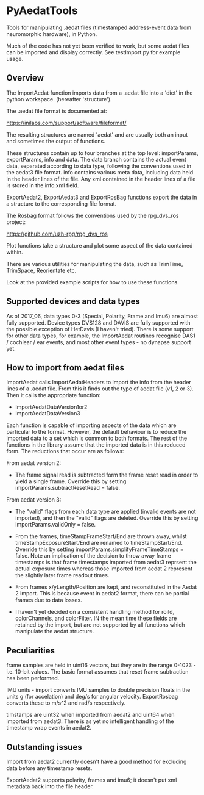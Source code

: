 # PyAedatTools
Tools for manipulating .aedat files (timestamped address-event data from neuromorphic hardware), in Python.

Much of the code has not yet been verified to work, but some aedat files can be imported and display correctly. See testImport.py for example usage.

## Overview

The ImportAedat function imports data from a .aedat file into a 'dict' in the python workspace. (hereafter 'structure').

The .aedat file format is documented at:

https://inilabs.com/support/software/fileformat/

The resulting structures are named 'aedat' and are usually both an input and sometimes the output of functions.

These structures contain up to four branches at the top level: importParams, exportParams, info and data. The data branch contains the actual event data, separated according to data type, following the conventions used in the aedat3 file format. info contains various meta data, including data held in the header lines of the file. Any xml contained in the header lines of a file is stored in the info.xml field.

ExportAedat2, ExportAedat3 and ExportRosBag functions export the data in a structure to the corresponding file format.

The Rosbag format follows the conventions used by the rpg_dvs_ros project:

https://github.com/uzh-rpg/rpg_dvs_ros

Plot functions take a structure and plot some aspect of the data contained within.

There are various utilities for manipulating the data, such as TrimTime, TrimSpace, Reorientate etc.

Look at the provided example scripts for how to use these functions.

## Supported devices and data types

As of 2017_06, data types 0-3 (Special, Polarity, Frame and Imu6) are almost fully supported. Device types DVS128 and DAVIS are fully supported with the possible exception of  HetDavis (I haven't tried). There is some support for other data types, for example, the ImportAedat routines recognise DAS1 / cochlear / ear events, and most other event types - no dynapse support yet.

## How to import from aedat files

ImportAedat calls ImportAedatHeaders to import the info from the header lines of a .aedat file. From this it finds out the type of aedat file (v1, 2 or 3). Then it calls the appropriate function:

- ImportAedatDataVersion1or2
- ImportAedatDataVersion3

Each function is capable of importing aspects of the data which are particular to the format. However, the default behaviour is to reduce the imported data to a set which is common to both formats. The rest of the functions in the library assume that the imported data is in this reduced form. The reductions that occur are as follows:

From aedat version 2:

- The frame signal read is subtracted form the frame reset read in order to yield a single frame. Override this by setting importParams.subtractResetRead = false.

From aedat version 3:

- The "valid" flags from each data type are applied (invalid events are not imported), and then the "valid" flags are deleted. Override this by setting importParams.validOnly = false.

- From the frames, timeStampFrameStart/End are thrown away, whilst timeStampExposureStart/End are renamed to timeStampStart/End. Override this by setting importParams.simplifyFrameTimeStamps = false. Note an implication of the decision to throw away frame timestamps is that frame timestamps imported from aedat3 reprsent the actual exposure times whereas those imported from aedat 2 represent the slightly later frame readout times.

- From frames x/yLength/Position are kept, and reconstituted in the Aedat 2 import. This is because event in aedat2 format, there can be partial frames due to data losses.

- I haven't yet decided on a consistent handling method for roiId, colorChannels, and colorFilter. IN the mean time these fields are retained by the import, but are not supported by all functions which manipulate the aedat structure.

 ## Peculiarities

frame samples are held in uint16 vectors, but they are in the range 0-1023 - i.e. 10-bit values. The basic format assumes that reset frame subtraction has been performed.

IMU units - import converts IMU samples to double precision floats in the units g (for accelation) and deg/s for angular velocity. ExportRosbag converts these to m/s^2 and rad/s respectively.

timstamps are uint32 when imported from aedat2 and uint64 when imported from aedat3. There is as yet no intelligent handling of the timestamp wrap events in aedat2.

## Outstanding issues

Import from aedat2 currently doesn't have a good method for excluding data before any timestamp resets.

ExportAedat2 supports polarity, frames and imu6; it doesn't put xml metadata back into the file header.
